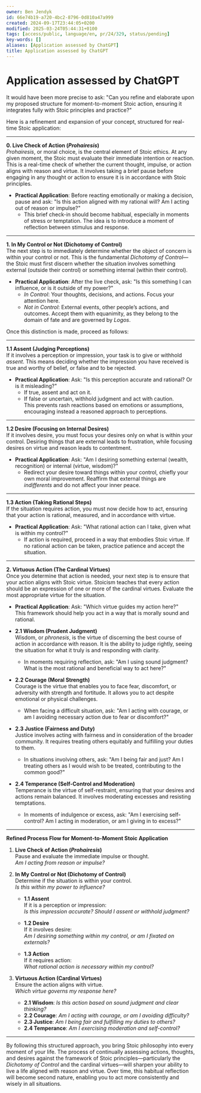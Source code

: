 ```yaml
---
owner: Ben Jendyk
id: 66e74b19-a720-4bc2-8796-0d810a47a999
created: 2024-09-17T23:44:05+0200
modified: 2025-03-24T05:44:31+0100
tags: [access/public, language/en, pr/24/329, status/pending]
key-words: []
aliases: [Application assessed by ChatGPT]
title: Application assessed by ChatGPT
---
```


# Application assessed by ChatGPT

It would have been more precise to ask: "Can you refine and elaborate upon my proposed structure for moment-to-moment Stoic action, ensuring it integrates fully with Stoic principles and practice?"

Here is a refinement and expansion of your concept, structured for real-time Stoic application:

---

**0. Live Check of Action (*Prohairesis*)**  
*Prohairesis*, or moral choice, is the central element of Stoic ethics. At any given moment, the Stoic must evaluate their immediate intention or reaction. This is a real-time check of whether the current thought, impulse, or action aligns with reason and virtue. It involves taking a brief pause before engaging in any thought or action to ensure it is in accordance with Stoic principles.

- **Practical Application**: Before reacting emotionally or making a decision, pause and ask: "Is this action aligned with my rational will? Am I acting out of reason or impulse?"
  - This brief check-in should become habitual, especially in moments of stress or temptation. The idea is to introduce a moment of reflection between stimulus and response.

---

**1. In My Control or Not (Dichotomy of Control)**  
The next step is to immediately determine whether the object of concern is within your control or not. This is the fundamental *Dichotomy of Control*—the Stoic must first discern whether the situation involves something external (outside their control) or something internal (within their control).

- **Practical Application**: After the live check, ask: "Is this something I can influence, or is it outside of my power?"
  - *In Control*: Your thoughts, decisions, and actions. Focus your attention here.
  - *Not in Control*: External events, other people’s actions, and outcomes. Accept them with equanimity, as they belong to the domain of fate and are governed by *Logos*.

Once this distinction is made, proceed as follows:

---

**1.1 Assent (Judging Perceptions)**  
If it involves a perception or impression, your task is to give or withhold *assent*. This means deciding whether the impression you have received is true and worthy of belief, or false and to be rejected.

- **Practical Application**: Ask: "Is this perception accurate and rational? Or is it misleading?"
  - If true, assent and act on it.  
  - If false or uncertain, withhold judgment and act with caution.  
  This prevents rash reactions based on emotions or assumptions, encouraging instead a reasoned approach to perceptions.

---

**1.2 Desire (Focusing on Internal Desires)**  
If it involves desire, you must focus your desires only on what is within your control. Desiring things that are external leads to frustration, while focusing desires on virtue and reason leads to contentment.

- **Practical Application**: Ask: "Am I desiring something external (wealth, recognition) or internal (virtue, wisdom)?"  
  - Redirect your desire toward things within your control, chiefly your own moral improvement. Reaffirm that external things are *indifferents* and do not affect your inner peace.

---

**1.3 Action (Taking Rational Steps)**  
If the situation requires action, you must now decide how to act, ensuring that your action is rational, measured, and in accordance with virtue.

- **Practical Application**: Ask: "What rational action can I take, given what is within my control?"  
  - If action is required, proceed in a way that embodies Stoic virtue. If no rational action can be taken, practice patience and accept the situation.

---

**2. Virtuous Action (The Cardinal Virtues)**  
Once you determine that action is needed, your next step is to ensure that your action aligns with Stoic virtue. Stoicism teaches that every action should be an expression of one or more of the cardinal virtues. Evaluate the most appropriate virtue for the situation.

- **Practical Application**: Ask: "Which virtue guides my action here?"  
  This framework should help you act in a way that is morally sound and rational.

- **2.1 Wisdom (Prudent Judgment)**  
  Wisdom, or *phronesis*, is the virtue of discerning the best course of action in accordance with reason. It is the ability to judge rightly, seeing the situation for what it truly is and responding with clarity.
    - In moments requiring reflection, ask: "Am I using sound judgment? What is the most rational and beneficial way to act here?"
  
- **2.2 Courage (Moral Strength)**  
  Courage is the virtue that enables you to face fear, discomfort, or adversity with strength and fortitude. It allows you to act despite emotional or physical challenges.
    - When facing a difficult situation, ask: "Am I acting with courage, or am I avoiding necessary action due to fear or discomfort?"

- **2.3 Justice (Fairness and Duty)**  
  Justice involves acting with fairness and in consideration of the broader community. It requires treating others equitably and fulfilling your duties to them.
    - In situations involving others, ask: "Am I being fair and just? Am I treating others as I would wish to be treated, contributing to the common good?"

- **2.4 Temperance (Self-Control and Moderation)**  
  Temperance is the virtue of self-restraint, ensuring that your desires and actions remain balanced. It involves moderating excesses and resisting temptations.
    - In moments of indulgence or excess, ask: "Am I exercising self-control? Am I acting in moderation, or am I giving in to excess?"

---

**Refined Process Flow for Moment-to-Moment Stoic Application**

1. **Live Check of Action (*Prohairesis*)**  
   Pause and evaluate the immediate impulse or thought.  
   *Am I acting from reason or impulse?*

2. **In My Control or Not (Dichotomy of Control)**  
   Determine if the situation is within your control.  
   *Is this within my power to influence?*

   - **1.1 Assent**  
     If it is a perception or impression:  
     *Is this impression accurate? Should I assent or withhold judgment?*

   - **1.2 Desire**  
     If it involves desire:  
     *Am I desiring something within my control, or am I fixated on externals?*

   - **1.3 Action**  
     If it requires action:  
     *What rational action is necessary within my control?*

3. **Virtuous Action (Cardinal Virtues)**  
   Ensure the action aligns with virtue.  
   *Which virtue governs my response here?*

   - **2.1 Wisdom**: *Is this action based on sound judgment and clear thinking?*
   - **2.2 Courage**: *Am I acting with courage, or am I avoiding difficulty?*
   - **2.3 Justice**: *Am I being fair and fulfilling my duties to others?*
   - **2.4 Temperance**: *Am I exercising moderation and self-control?*

---

By following this structured approach, you bring Stoic philosophy into every moment of your life. The process of continually assessing actions, thoughts, and desires against the framework of Stoic principles—particularly the *Dichotomy of Control* and the cardinal virtues—will sharpen your ability to live a life aligned with reason and virtue. Over time, this habitual reflection will become second nature, enabling you to act more consistently and wisely in all situations.